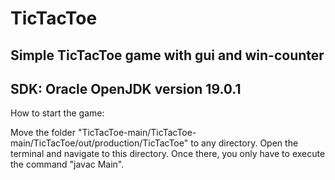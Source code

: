 # TicTacToe
Simple TicTacToe game with gui and win-counter
---
SDK: Oracle OpenJDK version 19.0.1
---
How to start the game:

Move the folder "TicTacToe-main/TicTacToe-main/TicTacToe/out/production/TicTacToe" to any directory. Open the terminal and navigate to this directory. Once there, you only have to execute the command "javac Main".
